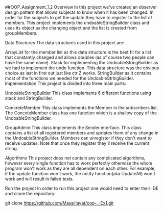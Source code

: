 
##OOP_Assignment_1.2
Overview
In this project we've created an observer design pattern that allows subjects to know when it has been changed. In order for the subjects to get the update they have to register to the list of members. This project implements the undoableStringBuilder class and uses its object as the changing object and the list is created from groupMembers.

Data Stuctures
The data structures used in this project are:

ArrayList for the member list as this data structure is the best fit for a list that constantly changed and allows doubles (as of course two people can have the same name).
Stack for implementing the UndoableStringBuilder as we had to implement the undo function. This data structure was the obvious choice as last in first out just like ctr Z works.
StringBuilder as it contains most of the functions we needed for the UndoableStringBuilder.
Implementation
This project is divided into three main parts:

UndoableStringBuilder
This class implements 6 different functions using stack and StringBuilder.

ConcreteMember
This class implements the Member in the subscribers list. The ConceteMember class has one function which is a shallow copy of the UndoableStringBuilder.

GroupAdmin
This class implements the Sender interface. This class contains a list of all registered members and updates them of any change in the UndoableStringBuilder. Members can unregister if they don't want to receive updates. Note that once they register they'll receive the current string.

Algorithms
This project does not contain any complicated algorithms, however every single function has to work perfectly otherwise the whole program won't work as they are all dependent on each other. For example, if the update function won't work, the notify function(aka UpdateAll) won't work and will result in failed tests.

Run the project
In order to run this project one would need to enter their IDE and clone the repository:

git clone https://github.com/MayaHayat/oop-_-Ex1.git
